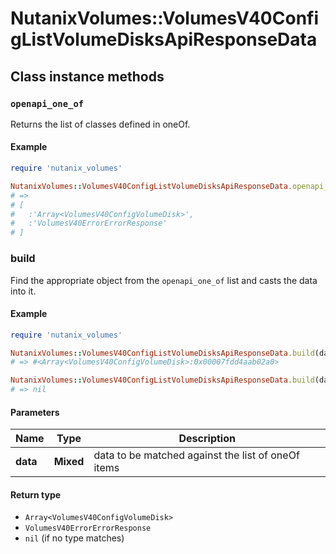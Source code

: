 # NutanixVolumes::VolumesV40ConfigListVolumeDisksApiResponseData

## Class instance methods

### `openapi_one_of`

Returns the list of classes defined in oneOf.

#### Example

```ruby
require 'nutanix_volumes'

NutanixVolumes::VolumesV40ConfigListVolumeDisksApiResponseData.openapi_one_of
# =>
# [
#   :'Array<VolumesV40ConfigVolumeDisk>',
#   :'VolumesV40ErrorErrorResponse'
# ]
```

### build

Find the appropriate object from the `openapi_one_of` list and casts the data into it.

#### Example

```ruby
require 'nutanix_volumes'

NutanixVolumes::VolumesV40ConfigListVolumeDisksApiResponseData.build(data)
# => #<Array<VolumesV40ConfigVolumeDisk>:0x00007fdd4aab02a0>

NutanixVolumes::VolumesV40ConfigListVolumeDisksApiResponseData.build(data_that_doesnt_match)
# => nil
```

#### Parameters

| Name | Type | Description |
| ---- | ---- | ----------- |
| **data** | **Mixed** | data to be matched against the list of oneOf items |

#### Return type

- `Array<VolumesV40ConfigVolumeDisk>`
- `VolumesV40ErrorErrorResponse`
- `nil` (if no type matches)

